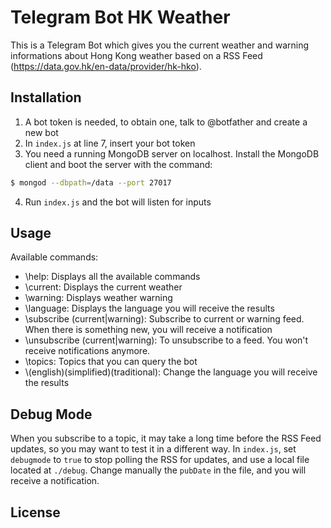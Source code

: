 # Telegram Bot HK Weather

This is a Telegram Bot which gives you the current weather and warning informations about Hong Kong weather based on a RSS Feed (https://data.gov.hk/en-data/provider/hk-hko).

## Installation

1. A bot token is needed, to obtain one, talk to @botfather and create a new bot
2. In `index.js` at line 7, insert your bot token
3. You need a running MongoDB server on localhost. Install the MongoDB client and boot the server with the command:
```sh
$ mongod --dbpath=/data --port 27017
```
4. Run `index.js` and the bot will listen for inputs


## Usage

Available commands:

- \help: Displays all the available commands
- \current: Displays the current weather
- \warning: Displays weather warning
- \language: Displays the language you will receive the results
- \subscribe (current|warning): Subscribe to current or warning feed. When there is something new, you will receive a notification
- \unsubscribe (current|warning): To unsubscribe to a feed. You won't receive notifications anymore.
- \topics: Topics that you can query the bot
- \\(english)(simplified)(traditional): Change the language you will receive the results


## Debug Mode

 When you subscribe to a topic, it may take a long time before the RSS Feed updates, so you may want to test it in a different way. In `index.js`, set `debugmode` to `true` to stop polling the RSS for updates, and use a local file located at `./debug`. Change manually the `pubDate` in the file, and you will receive a notification.

## License
